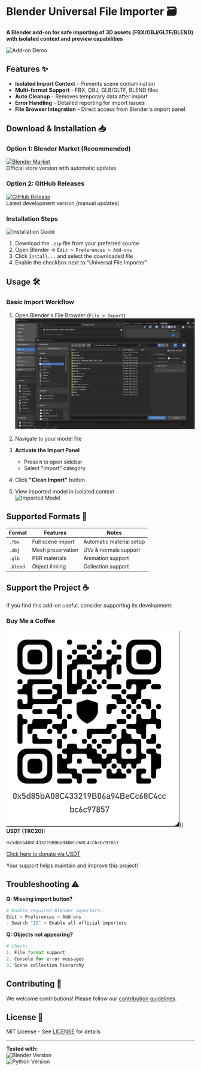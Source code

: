 # Blender Universal File Importer 🗃️

**A Blender add-on for safe importing of 3D assets (FBX/OBJ/GLTF/BLEND) with isolated context and preview capabilities**

![Add-on Demo](https://archive.org/download/rotatingfood2/06d99c_ec144b0a749e4cc0b43cdaf414a12766_mv2.gif) <!-- Replace with actual demo GIF -->

## Features ✨
- **Isolated Import Context** - Prevents scene contamination
- **Multi-format Support** - FBX, OBJ, GLB/GLTF, BLEND files
- **Auto Cleanup** - Removes temporary data after import
- **Error Handling** - Detailed reporting for import issues
- **File Browser Integration** - Direct access from Blender's import panel

## Download & Installation 📥

### Option 1: Blender Market (Recommended)
[![Blender Market](https://img.shields.io/badge/Blender_Market-Download-FF9900)](https://www.blendermarket.com/products/your-addon)  
Official store version with automatic updates

### Option 2: GitHub Releases
[![GitHub Release](https://img.shields.io/badge/GitHub-Download-181717)](https://github.com/yourusername/blender_universal_file_importer/releases)  
Latest development version (manual updates)

### Installation Steps
![Installation Guide](https://via.placeholder.com/600x300.png?text=Installation+Steps+Screenshot)
1. Download the `.zip` file from your preferred source
2. Open Blender → `Edit > Preferences > Add-ons`
3. Click `Install...` and select the downloaded file
4. Enable the checkbox next to "Universal File Importer"

## Usage 🛠️

### Basic Import Workflow
1. Open Blender's File Browser (`File > Import`)
   ![Open Browser](https://github.com/rafaeldtr41/blender_universal_file_importer/blob/main/images/Captura%20de%20pantalla%202025-03-21%20222323.png)
3. Navigate to your model file
4. **Activate the Import Panel**  
   - Press `N` to open sidebar
   - Select "Import" category

5. Click **"Clean Import"** button  
   
6. View imported model in isolated context  
   ![Imported Model]([https://via.placeholder.com/800x400.png?text=Imported+Model+Preview](https://github.com/rafaeldtr41/blender_universal_file_importer/blob/main/images/Captura%20de%20pantalla%202025-03-21%20222806.png))

## Supported Formats 📄

| Format | Features | Notes |
|--------|----------|-------|
| `.fbx` | Full scene import | Automatic material setup |
| `.obj` | Mesh preservation | UVs & normals support |
| `.glb` | PBR materials | Animation support |
| `.blend` | Object linking | Collection support |

## Support the Project ☕

If you find this add-on useful, consider supporting its development:

### Buy Me a Coffee
![Buy Me A Coffee](https://github.com/rafaeldtr41/blender_universal_file_importer/blob/main/images/Screenshot_2025-03-21-18-36-47-635_com.wallet.crypto.trustapps.jpg))]  
**USDT (TRC20):**  
```
0x5d85bA08C433219B06a94BeCc68C4ccbc6c97857
```

[Click here to donate via USDT](https://your-donation-link.com)

Your support helps maintain and improve this project!

## Troubleshooting ⚠️

**Q: Missing import button?**  
```bash
# Enable required Blender importers:
Edit > Preferences > Add-ons
- Search "IO" > Enable all official importers
```

**Q: Objects not appearing?**  
```python
# Check:
1. File format support
2. Console for error messages
3. Scene collection hierarchy
```

## Contributing 🤝

We welcome contributions! Please follow our [contribution guidelines](CONTRIBUTING.md).

## License 📄

MIT License - See [LICENSE](LICENSE) for details

---

**Tested with:**  
![Blender Version](https://img.shields.io/badge/Blender-3.0+-orange)  
![Python Version](https://img.shields.io/badge/Python-3.7+-blue)
